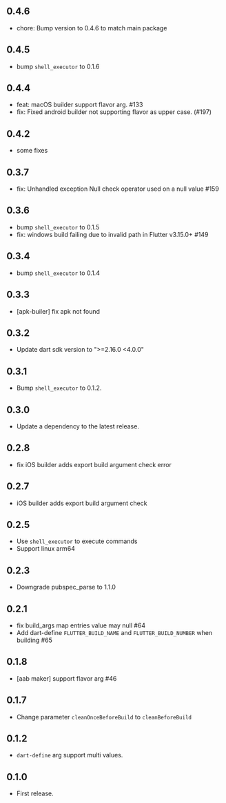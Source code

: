## 0.4.6

* chore: Bump version to 0.4.6 to match main package

## 0.4.5

* bump `shell_executor` to 0.1.6

## 0.4.4

* feat: macOS builder support flavor arg. #133
* fix: Fixed android builder not supporting flavor as upper case. (#197)

## 0.4.2

* some fixes

## 0.3.7

* fix: Unhandled exception Null check operator used on a null value #159

## 0.3.6

* bump `shell_executor` to 0.1.5
* fix: windows build failing due to invalid path in Flutter v3.15.0+ #149

## 0.3.4

* bump `shell_executor` to 0.1.4

## 0.3.3

* [apk-builer] fix apk not found 

## 0.3.2

* Update dart sdk version to ">=2.16.0 <4.0.0"

## 0.3.1

* Bump `shell_executor` to 0.1.2.

## 0.3.0

* Update a dependency to the latest release.

## 0.2.8

* fix iOS builder adds export build argument check error

## 0.2.7

* iOS builder adds export build argument check

## 0.2.5

* Use `shell_executor` to execute commands
* Support linux arm64

## 0.2.3

* Downgrade pubspec_parse to 1.1.0

## 0.2.1

* fix build_args map entries value may null #64
* Add dart-define `FLUTTER_BUILD_NAME` and `FLUTTER_BUILD_NUMBER` when building #65

## 0.1.8

* [aab maker] support flavor arg #46

## 0.1.7

* Change parameter `cleanOnceBeforeBuild` to `cleanBeforeBuild`

## 0.1.2

* `dart-define` arg support multi values.

## 0.1.0

* First release.
